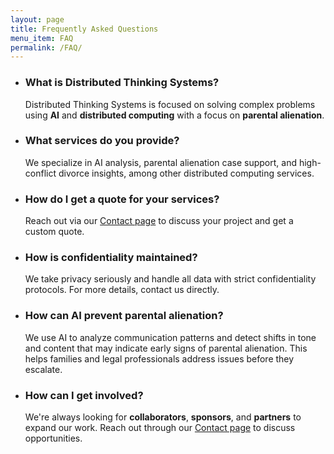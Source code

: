 ```yaml
---
layout: page
title: Frequently Asked Questions
menu_item: FAQ
permalink: /FAQ/
---
```


- ### What is Distributed Thinking Systems?
    Distributed Thinking Systems is focused on solving complex problems using **AI** and **distributed computing** with a focus on **parental alienation**.

- ### What services do you provide?
    We specialize in AI analysis, parental alienation case support, and high-conflict divorce insights, among other distributed computing services.

- ### How do I get a quote for your services?
    Reach out via our [Contact page](./contact) to discuss your project and get a custom quote.

- ### How is confidentiality maintained?
    We take privacy seriously and handle all data with strict confidentiality protocols. For more details, contact us directly.

- ### How can AI prevent parental alienation?
    We use AI to analyze communication patterns and detect shifts in tone and content that may indicate early signs of parental alienation. This helps families and legal professionals address issues before they escalate.

- ### How can I get involved?
    We're always looking for **collaborators**, **sponsors**, and **partners** to expand our work. Reach out through our [Contact page](contact.md) to discuss opportunities.